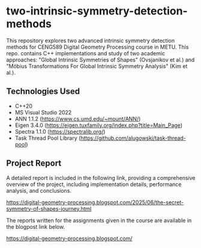 # two-intrinsic-symmetry-detection-methods
This repository explores two advanced intrinsic symmetry detection methods for CENG589 Digital Geometry Processing course in METU. This repo. contains C++ implementations and study of two academic approaches: "Global Intrinsic Symmetries of Shapes" (Ovsjanikov et al.) and "Möbius Transformations For Global Intrinsic Symmetry Analysis" (Kim et al.).

## Technologies Used

*   C++20
*   MS Visual Studio 2022
*   ANN 1.1.2 (https://www.cs.umd.edu/~mount/ANN/)
*   Eigen 3.4.0 (https://eigen.tuxfamily.org/index.php?title=Main_Page)
*   Spectra 1.1.0 (https://spectralib.org/)
*   Task Thread Pool Library (https://github.com/alugowski/task-thread-pool)

## Project Report

A detailed report is included in the following link, providing a comprehensive overview of the project, including implementation details, performance analysis, and conclusions.

https://digital-geometry-processing.blogspot.com/2025/06/the-secret-symmetry-of-shapes-journey.html

The reports written for the assignments given in the course are available in the blogpost link below.

https://digital-geometry-processing.blogspot.com/
